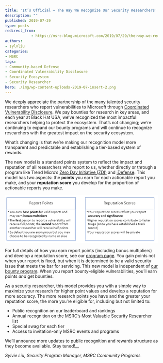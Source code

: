 ```yaml
---
title: 'It’s Official – The Way We Recognize Our Security Researchers'
description: ""
published: 2019-07-29
type: posts
redirect_from:
            - https://msrc-blog.microsoft.com/2019/07/29/the-way-we-recognize-our-security-researchers/
authors:
- sylvliu
categories:
- MSRC
tags:
- Community-based Defense
- Coordinated Vulnerability Disclosure
- Security Ecosystem
- Security Researcher
hero: ./img/wp-content-uploads-2019-07-insert-2.png
---
```

<!-- wp:paragraph -->

We deeply appreciate the partnership of the many talented security researchers who report vulnerabilities to Microsoft through [Coordinated Vulnerability Disclosure](https://www.microsoft.com/en-us/msrc/cvd). We pay bounties for research in key areas, and each year at Black Hat USA, we’ve recognized the most impactful researchers helping to protect the ecosystem. That’s not changing; we’re continuing to expand our bounty programs and will continue to recognize researchers with the greatest impact on the security ecosystem.

<!-- /wp:paragraph -->

<!-- wp:paragraph -->

What’s changing is that we’re making our recognition model more transparent and predictable and establishing a tier-based system of rewards.

<!-- /wp:paragraph -->

<!-- wp:paragraph -->

The new model is a standard points system to reflect the impact and reputation of all researchers who report to us, whether directly or through a program like Trend Micro’s [Zero Day Initiative (ZDI)](https://www.zerodayinitiative.com/) and [iDefense](https://www.accenture.com/us-en/blogs/blogs-accenture-idefense-default). This model has two aspects: the **points** you earn for each actionable report you make, and your **reputation score** you develop for the proportion of actionable reports you make.

<!-- /wp:paragraph -->

<!-- wp:image {"id":10803,"align":"center"} -->

![](./img/wp-content-uploads-2019-07-insert-2.png)

<!-- /wp:image -->

<!-- wp:paragraph -->

For full details of how you earn report points (including bonus multipliers) and develop a reputation score, see our [program page](http://www.microsoft.com/en-us/msrc/researcher-recognition-program). You gain points not when your report is fixed, but when it is determined to be a valid security issue that meets the bar for servicing. This new model is independent of [our bounty program](https://www.microsoft.com/en-us/msrc/bounty). When you report bounty-eligible vulnerabilities, you’ll earn points _and_ get bounties.

<!-- /wp:paragraph -->

<!-- wp:paragraph -->

As a security researcher, this model provides you with a simple way to maximize your research for higher point values and develop a reputation for more accuracy. The more research points you have and the greater your reputation score, the more you’re eligible for, including but not limited to:

<!-- /wp:paragraph -->

<!-- wp:list -->

- Public recognition on our leaderboard and rankings
- Annual recognition on the MSRC’s Most Valuable Security Researcher list
- Special swag for each tier
- Access to invitation-only MSRC events and programs

<!-- /wp:list -->

<!-- wp:paragraph -->

We’ll announce more updates to public recognition and rewards structure as they become available. Stay tuned!\_\_

<!-- /wp:paragraph -->

<!-- wp:paragraph -->

_Sylvie Liu, Security Program Manager, MSRC Community Programs_

<!-- /wp:paragraph -->

<!-- wp:paragraph -->

<!-- /wp:paragraph -->

<!-- wp:paragraph -->

<!-- /wp:paragraph -->
